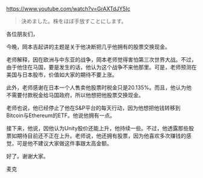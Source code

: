 https://www.youtube.com/watch?v=GrAXTdJY5Ic

> 決めました。株をほぼ手放すことにします。

各位朋友们，

今晚，岡本吉起讲的主题是关于他决断把几乎他拥有的股票交换现金。

老师解释，因在欧洲与中东亚的战争，岡本老师觉得害怕第三次世界大战。不过，由于他住在马国，要是发生的话，他认为这个战争不来他那里。可是，老师预测在美国与日本股市，价值如大家的期待不要上涨。

此外，老师感谢在日本一个人售卖他股票时税金只是20.135%。而且，他认为他不需要付款税金给马国政府，所以他想把他股票交换现金。

老师也说，他已经停止了他在S&P平台的每天行动，因为他想把他钱转移到Bitcoin与Ethereum的ETF。他说他拥有一点。

接下来，他说，因他认为Unity股价还能上升，他持续一些。不过，他透露那些股票如期待目前还不正在上升。老师说，他还拥有股票，因为他喜欢多次赚钱的感觉，可是他不建议大家做这件事跟太高金额。

好了。谢谢大家。

麦克
